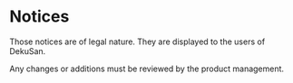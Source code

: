 # Notices

Those notices are of legal nature. They are displayed to the users of DekuSan.

Any changes or additions must be reviewed by the product management.